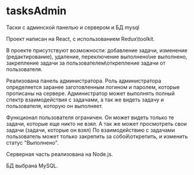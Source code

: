 # tasksAdmin
Таски с админской панелью и сервером и БД mysql

Проект написан на React, с использованием Redux\toolkit.

В проекте присутствуют возможности: добавление задачи, изменение (редактирование), удаление, переключение выполнено\не выполнено, закрепление задачи за пользователем\открепление задачи от пользователя.

Реализована панель администратора. Роль администратора определяется заранее заготовленным логином и паролем, которые прописаны на сервере.
Администратор может выполнять полный спектр взаимодействия с задачами, а так же видеть задачу и пользователя, которую он выполняет.

Функционал пользователя ограничен. Он может видеть только те задачи, которые еще никто не взял. А так же может просмотреть свои задачи (задачи, которые он взял)
По взаимодействию с задачами пользователь может только закрепить за собой\открепить, и изменить статус "Выполнено".

Серверная часть реализована на Node.js.

БД выбрана MySQL.
